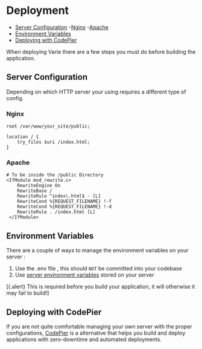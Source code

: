 # Deployment

- [Server Configuration](#server-configuration) -[Nginx](#nginx) -[Apache](#apache)
- [Environment Variables](#environment-variables)
- [Deploying with CodePier](#deploying-with-codepier)

When deploying Varie there are a few steps you must do before building the application.

## Server Configuration

Depending on which HTTP server your using requires a different type of config.

### Nginx

```shell
root /var/www/your_site/public;

location / {
	try_files $uri /index.html;
}
```

### Apache

```shell
# To be inside the /public Directory
<IfModule mod_rewrite.c>
    RewriteEngine On
    RewriteBase /
    RewriteRule ^index\.html$ - [L]
    RewriteCond %{REQUEST_FILENAME} !-f
    RewriteCond %{REQUEST_FILENAME} !-d
    RewriteRule . /index.html [L]
 </IfModule>
```

## Environment Variables

There are a couple of ways to manage the environment variables on your server :

1.  Use the .env file , this should `NOT` be committed into your codebase
2.  Use [server environment variables](https://help.ubuntu.com/community/EnvironmentVariables) stored on your server

[{.alert} This is required before you build your application, it will otherwise it may fail to build!]

## Deploying with CodePier

If you are not quite comfortable managing your own server with the proper
configurations, [CodePier](https://codepier.io) is a alternative that
helps you build and deploy applications with zero-downtime and
automated deployments.
